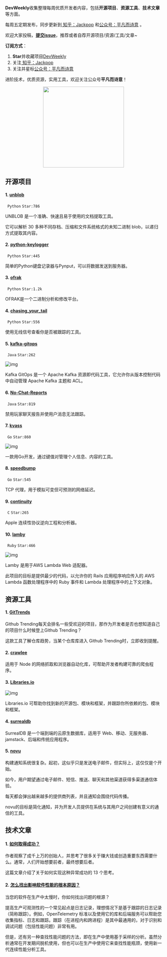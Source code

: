 **DevWeekly**收集整理每周优质开发者内容，包括**开源项目**、**资源工具**、**技术文章**等方面。

每周五定期发布，同步更新到<a href="https://www.zhihu.com/people/sharetechlee/activities">
知乎：Jackpop</a> 和<a href="https://mp.weixin.qq.com/s/hTZAGgkiMS0XPZ9OHQxFJg" rel="nofollow">公众号：平凡而诗意</a> 。

欢迎大家投稿，**[提交issue](https://github.com/Jackpopc/DevWeekly/issues)**，推荐或者自荐开源项目/资源/工具/文章~

**订阅方式**：

1. **Star**并收藏项目[DevWeekly](https://github.com/Jackpopc/DevWeekly)
2. 关注<a href="https://www.zhihu.com/people/sharetechlee/activities">
   知乎：Jackpop</a>
3. 关注并星标<a href="https://mp.weixin.qq.com/s/hTZAGgkiMS0XPZ9OHQxFJg" rel="nofollow">公众号：平凡而诗意</a>  

进阶技术，优质资源，实用工具，欢迎关注公众号**平凡而诗意**！

<p align="center">
    <img src="https://s1.ax1x.com/2022/07/10/jsCAdH.jpg" width="260" height="260"></img>
</p>

## 开源项目

#### 1. [unblob](https://github.com/onekey-sec/unblob)

` Python` `Star:786`

UNBLOB 是一个准确、快速且易于使用的文档提取工具。

它可以解析 30 多种不同存档、压缩和文件系统格式的未知二进制 blob，以递归方式提取其内容。

#### 2. [python-keylogger](https://github.com/davidbombal/python-keylogger)

` Python` `Star:445`

简单的Python键盘记录器与Pynput，可以将数据发送到服务器。

#### 3. [ofrak](https://github.com/redballoonsecurity/ofrak)

` Python` `Star:1.2k`

OFRAK是一个二进制分析和修改平台。

#### 4. [chasing_your_tail](https://github.com/azmatt/chasing_your_tail)

` Python` `Star:556`

使用无线信号查看你是否被跟踪的工具。

#### 5. [kafka-gitops](https://github.com/devshawn/kafka-gitops)

` Java` `Star:262`

![img](https://picx.zhimg.com/80/v2-7ef516cf2394c5ecd911c6f02e3ff29d_720w.png?source=d16d100b)

Kafka GitOps 是一个 Apache Kafka 资源即代码工具，它允许你从版本控制代码中自动管理 Apache Kafka 主题和 ACL。

#### 6. [No-Chat-Reports](https://github.com/Aizistral-Studios/No-Chat-Reports)

` Java` `Star:819`

禁用玩家聊天报告并使用户消息无法跟踪。

#### 7. [kvass](https://github.com/maxmunzel/kvass)

` Go` `Star:860`

![img](https://pic1.zhimg.com/80/v2-8f821cbe4f5ba819b79786d56ccc86d1_720w.png)

一款用Go开发，通过键值对管理个人信息、内容的工具。

#### 8. [speedbump](https://github.com/kffl/speedbump)

` Go` `Star:545`

TCP 代理，用于模拟可变但可预测的网络延迟。

#### 9. [continuity](https://github.com/furiousMAC/continuity)

` C` `Star:265`

Apple 连续性协议逆向工程和分析器。

#### 10. [lamby](https://github.com/customink/lamby)

` Ruby` `Star:466`

![img](https://pic1.zhimg.com/80/v2-13cbb384d4cce5e08acfe5fbe317fa0f_720w.png?source=d16d100b)

Lamby 是用于AWS Lambda Web 适配器。

此项目的目标是提供最少的代码，以允许你的 Rails 应用程序响应传入的 AWS Lambda 函数处理程序中的 Ruby 事件和 Lambda 处理程序中的上下文对象。

## 资源工具

#### 1. [GitTrends](https://www.gittrends.xyz/)

Github Trending每天会排名一些受欢迎的项目，那作为开发者是否也想知道自己的项目什么时候登上Github Trending？

这款工具了解仓库趋势，当某个仓库库进入 Github Trending时，立即收到提醒。

#### 2. [crawlee](https://github.com/apify/crawlee)

适用于 Node 的网络抓取和浏览器自动化库，可帮助开发者构建可靠的爬虫程序。

#### 3. [Libraries.io](https://libraries.io/)

![img](https://pic1.zhimg.com/80/v2-e014ff9ceb53c3a0e4aa1a76c7271fb6_720w.png?source=d16d100b)

Libraries.io 可帮助你找到新的开源包、模块和框架，并跟踪你所依赖的包、模块和框架。

#### 4. [surrealdb](https://github.com/surrealdb/surrealdb)

SurrealDB 是一个端到端的云原生数据库，适用于 Web、移动、无服务器、jamstack、后端和传统应用程序。

#### 5. [novu](https://github.com/novuhq/novu)

构建通知系统很复杂。起初，这似乎只是发送电子邮件，但实际上，这仅仅是个开始。

如今，用户期望通过电子邮件、短信、推送、聊天和其他渠道获得多渠道通信体验。

每天都会弹出越来越多的提供商列表，并且通知会围绕代码传播。

novu的目标是简化通知，并为开发人员提供在系统与其用户之间创建有意义的通信的工具。

## 技术文章

#### 1. [如何取得成功？](https://blog.samaltman.com/how-to-be-successful)

作者观察了成千上万的创始人，并思考了很多关于赚大钱或创造重要东西需要什么。通常，人们开始想要前者，最终想要后者。

这篇文章介绍了关于如何实现这种异常成功的 13 个思考。

#### 2. [怎么找出影响软件性能的根本原因？](https://pythonspeed.com/articles/logging-vs-profiling/)

当您的软件在生产中太慢时，你如何找出问题的根源？

提高生产可观测性的一个常见起点是日志记录，理想情况下是基于跟踪的日志记录（简称跟踪）。例如，OpenTelemetry 标准以及使用它的库和后端服务可以帮助您收集指标、日志和跟踪。跟踪（在进程内和跨进程）是其中最通用的，对于识别和调试问题（包括性能问题）非常有用。

但是，还有另一种查找性能问题的方法，即在生产中使用基于采样的分析。虽然分析通常在开发期间脱机使用，但也可以在生产中使用它来查找性能瓶颈，使用新一代连续性能分析工具。
